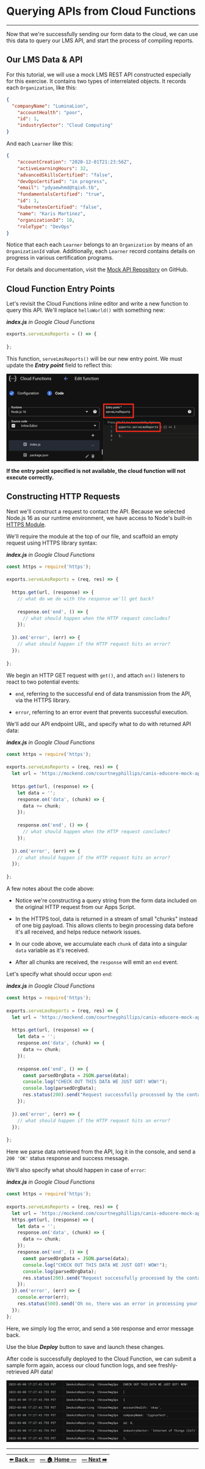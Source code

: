# Querying APIs from Cloud Functions
---

Now that we're successfully sending our form data to the cloud, we can use this data to query our LMS API, and start the process of compiling reports.

## Our LMS Data & API

For  this tutorial, we will use a mock LMS REST API constructed especially for this exercise. It contains two types of interrelated objects. It records each `Organization`, like this:

```JSON
{
  "companyName": "LuminaLion",
	"accountHealth": "poor",
	"id": 1,
	"industrySector": "Cloud Computing"
}
```

And each `Learner` like this:

```JSON
{
	"accountCreation": "2020-12-01T21:23:56Z",
	"activeLearningHours": 32,
	"advancedSkillsCertified": "false",
	"devOpsCertified": "in progress",
	"email": "ydyaewhmd@tqixh.tb",
	"fundamentalsCertified": "true",
	"id": 1,
	"kubernetesCertified": "false",
	"name": "Karis Martinez",
	"organizationId": 10,
	"roleType": "DevOps"
}
```

Notice that each each `Learner` belongs to an `Organization` by means of an `OrganizationId` value. Additionally, each `Learner` record contains details on progress in various certification programs.

For details and documentation, visit the [Mock API Repository](https://github.com/courtneyphillips/canis-educere-mock-api) on GitHub.  

## Cloud Function Entry Points

Let's revisit the Cloud Functions inline editor and write a new function to query this API. We'll replace `helloWorld()` with something new:

_**index.js** in Google Cloud Functions_
```JavaScript
exports.serveLmsReports = () => {

};
```

This function, `serveLmsReports()` will be our new entry point. We must update the _**Entry point**_ field to reflect this:

![Screenshot of entry point and function name matching in inline gcp code editor](../assets/images/updating_entry_point_name.png)

**If the entry point specified is not available, the cloud function will not execute correctly.**

## Constructing HTTP Requests

Next we'll construct a request to contact the API. Because we selected Node.js 16 as our runtime environment, we have access to Node's built-in [HTTPS Module](https://nodejs.org/api/https.html).

We'll require the module at the top of our file, and scaffold an empty request using HTTPS library syntax:  

_**index.js** in Google Cloud Functions_
```JavaScript
const https = require('https');

exports.serveLmsReports = (req, res) => {

  https.get(url, (response) => {
    // what do we do with the response we'll get back?

    response.on('end', () => {
      // what should happen when the HTTP request concludes?
    });

  }).on('error', (err) => {
    // what should happen if the HTTP request hits an error?
  });

};
```

We begin an HTTP GET request with `get()`, and attach `on()` listeners to react to two potential events:  

- `end`, referring to the successful end of data transmission from the API, via the HTTPS library.

- `error`, referring to an error event that prevents successful execution.

We'll add our API endpoint URL, and specify what to do with returned API data:

_**index.js** in Google Cloud Functions_
```JavaScript
const https = require('https');

exports.serveLmsReports = (req, res) => {
  let url = 'https://mockend.com/courtneyphillips/canis-educere-mock-api/organization?companyName_eq=' + encodeURIComponent(req.body.orgName);

  https.get(url, (response) => {
    let data = '';
    response.on('data', (chunk) => {
      data += chunk;
    });

    response.on('end', () => {
      // what should happen when the HTTP request concludes?
    });

  }).on('error', (err) => {
    // what should happen if the HTTP request hits an error?
  });

};
```

A few notes about the code above:

- Notice we're constructing a query string from the form data included on the original HTTP request from our Apps Script.

- In the HTTPS tool, data is returned in a stream of small "chunks" instead of one big payload. This allows clients to begin processing data before it's all received, and helps reduce network issues.

- In our code above, we accumulate each `chunk` of data into a singular `data` variable as it's received.

- After all chunks are received, the `response` will emit an `end` event.

Let's specify what should occur upon `end`:

_**index.js** in Google Cloud Functions_
```JavaScript
const https = require('https');

exports.serveLmsReports = (req, res) => {
  let url = 'https://mockend.com/courtneyphillips/canis-educere-mock-api/organization?companyName_eq=' + encodeURIComponent(req.body.orgName);

  https.get(url, (response) => {
    let data = '';
    response.on('data', (chunk) => {
      data += chunk;
    });

    response.on('end', () => {
      const parsedOrgData = JSON.parse(data);
      console.log("CHECK OUT THIS DATA WE JUST GOT! WOW!");
      console.log(parsedOrgData);
      res.status(200).send("Request successfully processed by the contactLMS function in GCP!")
    });

  }).on('error', (err) => {
    // what should happen if the HTTP request hits an error?
  });

};
```

Here we parse data retrieved from the API, log it in the console, and send a `200 'OK'` status response and success message.

We'll also specify what should happen in case of `error`:

_**index.js** in Google Cloud Functions_
```JavaScript
const https = require('https');

exports.serveLmsReports = (req, res) => {
  let url = 'https://mockend.com/courtneyphillips/canis-educere-mock-api/organization?companyName_eq=' + encodeURIComponent(req.body.orgName);
  https.get(url, (response) => {
    let data = '';
    response.on('data', (chunk) => {
      data += chunk;
    });
    response.on('end', () => {
      const parsedOrgData = JSON.parse(data);
      console.log("CHECK OUT THIS DATA WE JUST GOT! WOW!");
      console.log(parsedOrgData);
      res.status(200).send("Request successfully processed by the contactLMS function in GCP!")
    });
  }).on('error', (err) => {
    console.error(err);
    res.status(500).send('Oh no, there was an error in processing your request. Check Logs for GCP and Apps Scripts.');
  });
};
```

Here, we simply log the error, and send a `500` response and error message back.

Use the blue **_Deploy_** button to save and launch these changes.

After code is successfully deployed to the Cloud Function, we can submit a sample form again, access our cloud function logs, and see freshly-retrieved API data!

![Screenshot of Cloud Function logs with data retrieved from the LMS API visible](../assets/images/api_data_in_cloud_logs.png)

---

| [⬅️  Back —](./3.3_sending_dynamic_parameters.md) | [— 🏠 Home —](https://github.com/courtneyphillips/project-canis-educere) | [— Next  ➡️](./4.1_nested_api_requests_in_gcp.md) |
| --- | --- | --- |
